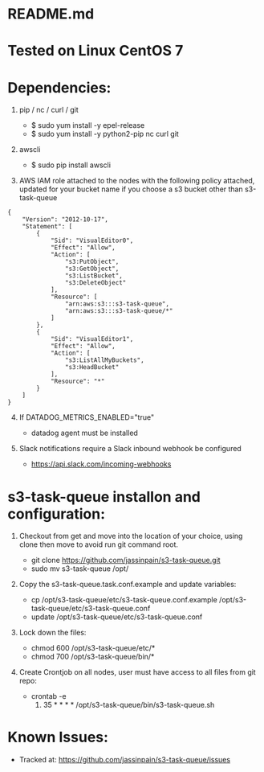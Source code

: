 # README.md


# Tested on Linux CentOS 7 


# Dependencies:
1. pip / nc / curl / git
   * $ sudo yum install -y epel-release
   * $ sudo yum install -y python2-pip nc curl git

2. awscli
   * $ sudo pip install awscli


3. AWS IAM role attached to the nodes with the following policy attached, updated for your bucket name if you choose a s3 bucket other than s3-task-queue

```code
{
    "Version": "2012-10-17",
    "Statement": [
        {
            "Sid": "VisualEditor0",
            "Effect": "Allow",
            "Action": [
                "s3:PutObject",
                "s3:GetObject",
                "s3:ListBucket",
                "s3:DeleteObject"
            ],
            "Resource": [
                "arn:aws:s3:::s3-task-queue",
                "arn:aws:s3:::s3-task-queue/*"
            ]
        },
        {
            "Sid": "VisualEditor1",
            "Effect": "Allow",
            "Action": [
                "s3:ListAllMyBuckets",
                "s3:HeadBucket"
            ],
            "Resource": "*"
        }
    ]
}
```

4. If DATADOG_METRICS_ENABLED="true"
   * datadog agent must be installed 

5. Slack notifications require a Slack inbound webhook be configured
   * https://api.slack.com/incoming-webhooks

# s3-task-queue installon and configuration:

1. Checkout from get and move into the location of your choice, using clone then move to avoid run git command root.
   * git clone https://github.com/jassinpain/s3-task-queue.git
   * sudo mv s3-task-queue /opt/

2. Copy the s3-task-queue.task.conf.example and update variables:
   * cp /opt/s3-task-queue/etc/s3-task-queue.conf.example /opt/s3-task-queue/etc/s3-task-queue.conf
   * update /opt/s3-task-queue/etc/s3-task-queue.conf

3. Lock down the files:
   * chmod 600 /opt/s3-task-queue/etc/*
   * chmod 700 /opt/s3-task-queue/bin/*

4. Create Crontjob on all nodes, user must have access to all files from git repo:
   * crontab -e
     1. 35 * * * * /opt/s3-task-queue/bin/s3-task-queue.sh

# Known Issues:
  * Tracked at: https://github.com/jassinpain/s3-task-queue/issues


